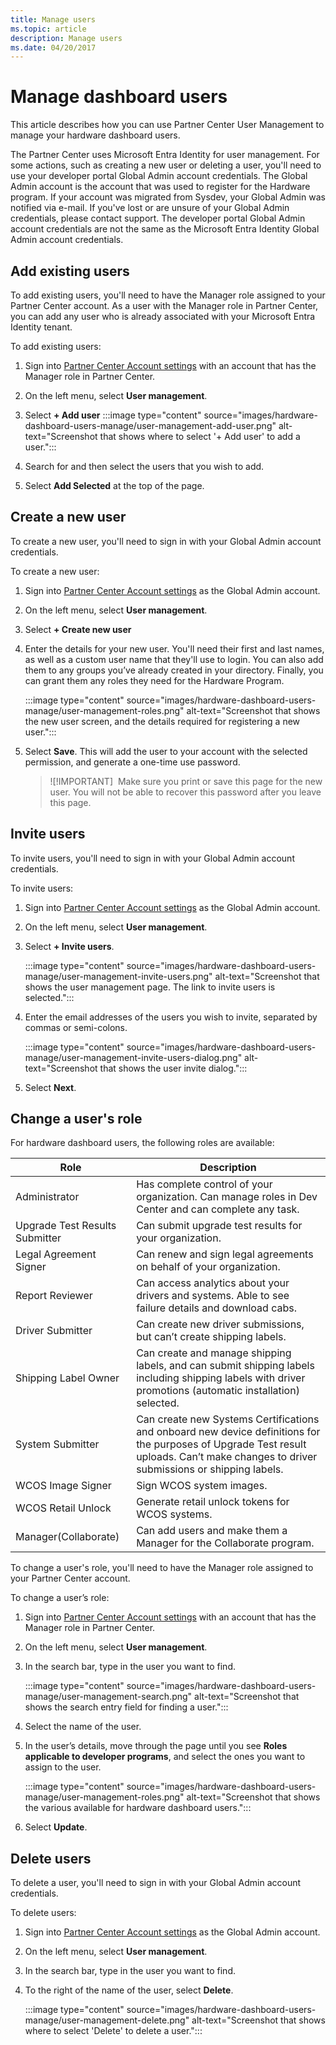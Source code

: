```yaml
---
title: Manage users
ms.topic: article
description: Manage users
ms.date: 04/20/2017
---
```



# Manage dashboard users

This article describes how you can use Partner Center User Management to manage your hardware dashboard users.

The Partner Center uses Microsoft Entra Identity for user management. For some actions, such as creating a new user or deleting a user, you'll need to use your developer portal Global Admin account credentials. The Global Admin account is the account that was used to register for the Hardware program. If your account was migrated from Sysdev, your Global Admin was notified via e-mail. If you've lost or are unsure of your Global Admin credentials, please contact support.  The developer portal Global Admin account credentials are not the same as the Microsoft Entra Identity Global Admin account credentials.

## Add existing users

To add existing users, you'll need to have the Manager role assigned to your Partner Center account.
As a user with the Manager role in Partner Center, you can add any user who is already associated with your Microsoft Entra Identity tenant.

To add existing users:

1. Sign into [Partner Center Account settings](https://go.microsoft.com/fwlink/?linkid=833506) with an account that has the Manager role in Partner Center.

1. On the left menu, select **User management**.

1. Select **+ Add user**
   :::image type="content" source="images/hardware-dashboard-users-manage/user-management-add-user.png" alt-text="Screenshot that shows where to select '+ Add user' to add a user.":::

1. Search for and then select the users that you wish to add.

1. Select **Add Selected** at the top of the page.

## Create a new user

To create a new user, you'll need to sign in with your Global Admin account credentials.

To create a new user:

1. Sign into [Partner Center Account settings](https://go.microsoft.com/fwlink/?linkid=833506) as the Global Admin account.

1. On the left menu, select **User management**.

1. Select **+ Create new user**

1. Enter the details for your new user. You'll need their first and last names, as well as a custom user name that they'll use to login. You can also add them to any groups you’ve already created in your directory. Finally, you can grant them any roles they need for the Hardware Program.

   :::image type="content" source="images/hardware-dashboard-users-manage/user-management-roles.png" alt-text="Screenshot that shows the new user screen, and the details required for registering a new user.":::

1. Select **Save**. This will add the user to your account with the selected permission, and generate a one-time use password.

    >![!IMPORTANT]
    > Make sure you print or save this page for the new user. You will not be able to recover this password after you leave this page.

## Invite users

To invite users, you'll need to sign in with your Global Admin account credentials.

To invite users:

1. Sign into [Partner Center Account settings](https://go.microsoft.com/fwlink/?linkid=833506) as the Global Admin account.

1. On the left menu, select **User management**.

1. Select **+ Invite users**.

   :::image type="content" source="images/hardware-dashboard-users-manage/user-management-invite-users.png" alt-text="Screenshot that shows the user management page. The link to invite users is selected.":::

1. Enter the email addresses of the users you wish to invite, separated by commas or semi-colons.

   :::image type="content" source="images/hardware-dashboard-users-manage/user-management-invite-users-dialog.png" alt-text="Screenshot that shows the user invite dialog.":::

1. Select **Next**.

## Change a user's role

For hardware dashboard users, the following roles are available:

| Role                           | Description             |
|--------------------------------|--------------|
| Administrator     | Has complete control of your organization. Can manage roles in Dev Center and can complete any task.    |
| Upgrade Test Results Submitter | Can submit upgrade test results for your organization.    |
| Legal Agreement Signer         | Can renew and sign legal agreements on behalf of your organization.    |
| Report Reviewer                | Can access analytics about your drivers and systems. Able to see failure details and download cabs.   |
| Driver Submitter   | Can create new driver submissions, but can’t create shipping labels.   |
| Shipping Label Owner  | Can create and manage shipping labels, and can submit shipping labels including shipping labels with driver promotions (automatic installation) selected.   |
| System Submitter  | Can create new Systems Certifications and onboard new device definitions for the purposes of Upgrade Test result uploads. Can’t make changes to driver submissions or shipping labels.  |
| WCOS Image Signer | Sign WCOS system images.   |
| WCOS Retail Unlock | Generate retail unlock tokens for WCOS systems.    |
| Manager(Collaborate) | Can add users and make them a Manager for the Collaborate program.    |

To change a user's role, you'll need to have the Manager role assigned to your Partner Center account.

To change a user’s role:

1. Sign into [Partner Center Account settings](https://go.microsoft.com/fwlink/?linkid=833506) with an account that has the Manager role in Partner Center.

1. On the left menu, select **User management**.

1. In the search bar, type in the user you want to find.

   :::image type="content" source="images/hardware-dashboard-users-manage/user-management-search.png" alt-text="Screenshot that shows the search entry field for finding a user.":::

1. Select the name of the user.

1. In the user’s details, move through the page until you see **Roles applicable to developer programs**, and select the ones you want to assign to the user.

   :::image type="content" source="images/hardware-dashboard-users-manage/user-management-roles.png" alt-text="Screenshot that shows the various available for hardware dashboard users.":::

1. Select **Update**.

## Delete users

To delete a user, you'll need to sign in with your Global Admin account credentials.

To delete users:

1. Sign into [Partner Center Account settings](https://go.microsoft.com/fwlink/?linkid=833506) as the Global Admin account.

1. On the left menu, select **User management**.

1. In the search bar, type in the user you want to find.

1. To the right of the name of the user, select **Delete**.

   :::image type="content" source="images/hardware-dashboard-users-manage/user-management-delete.png" alt-text="Screenshot that shows where to select 'Delete' to delete a user.":::
